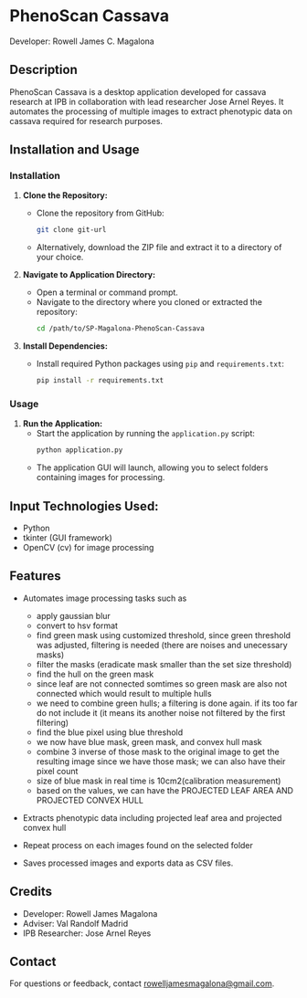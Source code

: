 # PhenoScan Cassava

Developer: Rowell James C. Magalona

## Description

PhenoScan Cassava is a desktop application developed for cassava research at IPB in collaboration with lead researcher Jose Arnel Reyes. It automates the processing of multiple images to extract phenotypic data on cassava required for research purposes.

## Installation and Usage

### Installation

1. **Clone the Repository:**
   - Clone the repository from GitHub:
     ```bash
     git clone git-url
     ```
   - Alternatively, download the ZIP file and extract it to a directory of your choice.

2. **Navigate to Application Directory:**
   - Open a terminal or command prompt.
   - Navigate to the directory where you cloned or extracted the repository:
     ```bash
     cd /path/to/SP-Magalona-PhenoScan-Cassava
     ```

3. **Install Dependencies:**
   - Install required Python packages using `pip` and `requirements.txt`:
     ```bash
     pip install -r requirements.txt
     ```

### Usage

1. **Run the Application:**
   - Start the application by running the `application.py` script:
     ```bash
     python application.py
     ```
   - The application GUI will launch, allowing you to select folders containing images for processing.


## Input Technologies Used:
- Python
- tkinter (GUI framework)
- OpenCV (cv) for image processing

## Features
- Automates image processing tasks such as
    - apply gaussian blur
    - convert to hsv format
    - find green mask using customized threshold, since green threshold was adjusted,
    filtering is needed (there are noises and unecessary masks)
    - filter the masks (eradicate mask smaller than the set size threshold)
    - find the hull on the green mask
    - since leaf are not connected somtimes so green mask are also not connected
    which would result to multiple hulls
    - we need to combine green hulls; a filtering is done again. if its too far do not include it (it means its another noise not filtered by the first filtering)
    - find the blue pixel using blue threshold
    - we now have blue mask, green mask, and convex hull mask
    - combine 3 inverse of those mask to the original image to get the resulting image
    since we have those mask; we can also have their pixel count
    - size of blue mask in real time is 10cm2(calibration measurement)
    - based on the values, we can have the PROJECTED LEAF AREA AND PROJECTED CONVEX HULL

- Extracts phenotypic data including projected leaf area and projected convex hull
- Repeat process on each images found on the selected folder
- Saves processed images and exports data as CSV files.

## Credits
- Developer: Rowell James Magalona
- Adviser: Val Randolf Madrid
- IPB Researcher: Jose Arnel Reyes

## Contact

For questions or feedback, contact rowelljamesmagalona@gmail.com.